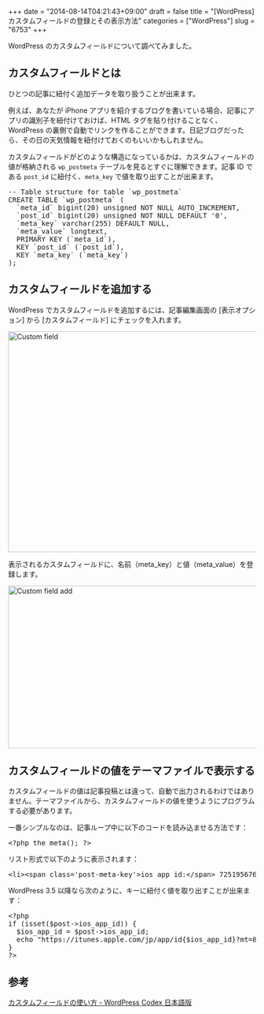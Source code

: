+++
date = "2014-08-14T04:21:43+09:00"
draft = false
title = "[WordPress] カスタムフィールドの登録とその表示方法"
categories = ["WordPress"]
slug = "6753"
+++

WordPress のカスタムフィールドについて調べてみました。

<h2>カスタムフィールドとは</h2>

ひとつの記事に紐付く追加データを取り扱うことが出来ます。

例えば、あなたが iPhone アプリを紹介するブログを書いている場合、記事にアプリの識別子を紐付けておけば、HTML タグを貼り付けることなく、WordPress の裏側で自動でリンクを作ることができます。日記ブログだったら、その日の天気情報を紐付けておくのもいいかもしれません。

カスタムフィールドがどのような構造になっているかは、カスタムフィールドの値が格納される <code>wp_postmeta</code> テーブルを見るとすぐに理解できます。記事 ID である <code>post_id</code> に紐付く、<code>meta_key</code> で値を取り出すことが出来ます。

<pre class="prettyprint">
-- Table structure for table `wp_postmeta`
CREATE TABLE `wp_postmeta` (
  `meta_id` bigint(20) unsigned NOT NULL AUTO_INCREMENT,
  `post_id` bigint(20) unsigned NOT NULL DEFAULT '0',
  `meta_key` varchar(255) DEFAULT NULL,
  `meta_value` longtext,
  PRIMARY KEY (`meta_id`),
  KEY `post_id` (`post_id`),
  KEY `meta_key` (`meta_key`)
);
</pre>

<h2>カスタムフィールドを追加する</h2>

WordPress でカスタムフィールドを追加するには、記事編集画面の [表示オプション] から [カスタムフィールド] にチェックを入れます。

<img class="align-center" src="/images/2014/08/custom_field.png" alt="Custom field" title="custom_field.png" border="0" width="728" height="448" />

表示されるカスタムフィールドに、名前（meta_key）と値（meta_value）を登録します。

<img class="align-center" src="/images/2014/08/custom_field_add.png" alt="Custom field add" title="custom_field_add.png" border="0" width="728" height="330" />

<h2>カスタムフィールドの値をテーマファイルで表示する</h2>

カスタムフィールドの値は記事投稿とは違って、自動で出力されるわけではありません。テーマファイルから、カスタムフィールドの値を使うようにプログラムする必要があります。

一番シンプルなのは、記事ループ中に以下のコードを読み込ませる方法です：

<pre class="prettyprint">&lt;?php the_meta(); ?&gt;</pre>

リスト形式で以下のように表示されます：

<pre class="prettyprint">&lt;li&gt;&lt;span class='post-meta-key'&gt;ios_app_id:&lt;/span&gt; 725195676&lt;/li&gt;</pre>

WordPress 3.5 以降なら次のように、キーに紐付く値を取り出すことが出来ます：

<pre class="prettyprint">&lt;?php
if (isset($post->ios_app_id)) {
  $ios_app_id = $post->ios_app_id;
  echo "https://itunes.apple.com/jp/app/id{$ios_app_id}?mt=8";
}
?&gt;
</pre>

<h2>参考</h2>

<a href="http://wpdocs.sourceforge.jp/%E3%82%AB%E3%82%B9%E3%82%BF%E3%83%A0%E3%83%95%E3%82%A3%E3%83%BC%E3%83%AB%E3%83%89%E3%81%AE%E4%BD%BF%E3%81%84%E6%96%B9" target="_blank">カスタムフィールドの使い方 - WordPress Codex 日本語版</a>
